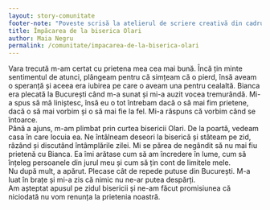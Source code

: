 ```yaml
---
layout: story-comunitate
footer-note: "Poveste scrisă la atelierul de scriere creativă din cadrul Școlii de Vară Voice Your Place: Curtea de Argeș."
title: Împăcarea de la biserica Olari
author: Maia Negru
permalink: /comunitate/impacarea-de-la-biserica-olari
---
```


Vara trecută m-am certat cu prietena mea cea mai bună. Încă țin minte sentimentul de atunci, plângeam pentru că simțeam că o pierd, însă aveam o speranță și aceea era iubirea pe care o aveam una pentru cealaltă. Bianca era plecată la București când m-a sunat și mi-a auzit vocea tremurândă. Mi-a spus să mă liniștesc, însă eu o tot întrebam dacă o să mai fim prietene, dacă o să mai vorbim și o să mai fie la fel. Mi-a răspuns că vorbim când se întoarce. <br>
Până a ajuns, m-am plimbat prin curtea bisericii Olari. De la poartă, vedeam casa în care locuia ea. Ne întâlneam deseori la biserică și stăteam pe zid, râzând și discutând întâmplările zilei. Mi se părea de negândit să nu mai fiu prietenă cu Bianca. Ea îmi arătase cum să am încredere în lume, cum să înțeleg persoanele din jurul meu și cum să țin cont de limitele mele. <br>
Nu după mult, a apărut. Plecase cât de repede putuse din București. M-a luat în brațe și mi-a zis că nimic nu ne-ar putea despărți. <br>
Am așteptat apusul pe zidul bisericii și ne-am făcut promisiunea că niciodată nu vom renunța la prietenia noastră.
